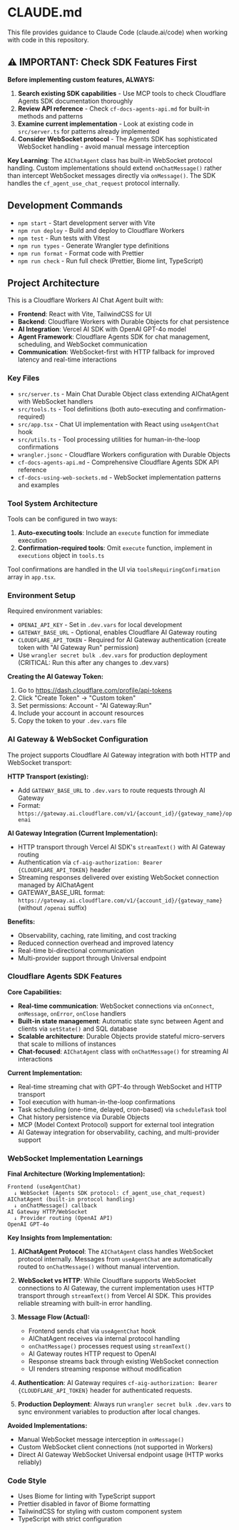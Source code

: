 # CLAUDE.md

This file provides guidance to Claude Code (claude.ai/code) when working with code in this repository.

## ⚠️ IMPORTANT: Check SDK Features First

**Before implementing custom features, ALWAYS:**

1. **Search existing SDK capabilities** - Use MCP tools to check Cloudflare Agents SDK documentation thoroughly
2. **Review API reference** - Check `cf-docs-agents-api.md` for built-in methods and patterns
3. **Examine current implementation** - Look at existing code in `src/server.ts` for patterns already implemented
4. **Consider WebSocket protocol** - The Agents SDK has sophisticated WebSocket handling - avoid manual message interception

**Key Learning**: The `AIChatAgent` class has built-in WebSocket protocol handling. Custom implementations should extend `onChatMessage()` rather than intercept WebSocket messages directly via `onMessage()`. The SDK handles the `cf_agent_use_chat_request` protocol internally.

## Development Commands

- `npm start` - Start development server with Vite
- `npm run deploy` - Build and deploy to Cloudflare Workers
- `npm test` - Run tests with Vitest
- `npm run types` - Generate Wrangler type definitions
- `npm run format` - Format code with Prettier
- `npm run check` - Run full check (Prettier, Biome lint, TypeScript)

## Project Architecture

This is a Cloudflare Workers AI Chat Agent built with:

- **Frontend**: React with Vite, TailwindCSS for UI
- **Backend**: Cloudflare Workers with Durable Objects for chat persistence
- **AI Integration**: Vercel AI SDK with OpenAI GPT-4o model
- **Agent Framework**: Cloudflare Agents SDK for chat management, scheduling, and WebSocket communication
- **Communication**: WebSocket-first with HTTP fallback for improved latency and real-time interactions

### Key Files

- `src/server.ts` - Main Chat Durable Object class extending AIChatAgent with WebSocket handlers
- `src/tools.ts` - Tool definitions (both auto-executing and confirmation-required)
- `src/app.tsx` - Chat UI implementation with React using `useAgentChat` hook
- `src/utils.ts` - Tool processing utilities for human-in-the-loop confirmations
- `wrangler.jsonc` - Cloudflare Workers configuration with Durable Objects
- `cf-docs-agents-api.md` - Comprehensive Cloudflare Agents SDK API reference
- `cf-docs-using-web-sockets.md` - WebSocket implementation patterns and examples

### Tool System Architecture

Tools can be configured in two ways:

1. **Auto-executing tools**: Include an `execute` function for immediate execution
2. **Confirmation-required tools**: Omit `execute` function, implement in `executions` object in `tools.ts`

Tool confirmations are handled in the UI via `toolsRequiringConfirmation` array in `app.tsx`.

### Environment Setup

Required environment variables:

- `OPENAI_API_KEY` - Set in `.dev.vars` for local development
- `GATEWAY_BASE_URL` - Optional, enables Cloudflare AI Gateway routing
- `CLOUDFLARE_API_TOKEN` - Required for AI Gateway authentication (create token with "AI Gateway Run" permission)
- Use `wrangler secret bulk .dev.vars` for production deployment (CRITICAL: Run this after any changes to .dev.vars)

**Creating the AI Gateway Token:**

1. Go to https://dash.cloudflare.com/profile/api-tokens
2. Click "Create Token" → "Custom token"
3. Set permissions: Account - "AI Gateway:Run"
4. Include your account in account resources
5. Copy the token to your `.dev.vars` file

### AI Gateway & WebSocket Configuration

The project supports Cloudflare AI Gateway integration with both HTTP and WebSocket transport:

**HTTP Transport (existing):**

- Add `GATEWAY_BASE_URL` to `.dev.vars` to route requests through AI Gateway
- Format: `https://gateway.ai.cloudflare.com/v1/{account_id}/{gateway_name}/openai`

**AI Gateway Integration (Current Implementation):**

- HTTP transport through Vercel AI SDK's `streamText()` with AI Gateway routing
- Authentication via `cf-aig-authorization: Bearer {CLOUDFLARE_API_TOKEN}` header
- Streaming responses delivered over existing WebSocket connection managed by AIChatAgent
- GATEWAY_BASE_URL format: `https://gateway.ai.cloudflare.com/v1/{account_id}/{gateway_name}` (without `/openai` suffix)

**Benefits:**

- Observability, caching, rate limiting, and cost tracking
- Reduced connection overhead and improved latency
- Real-time bi-directional communication
- Multi-provider support through Universal endpoint

### Cloudflare Agents SDK Features

**Core Capabilities:**

- **Real-time communication**: WebSocket connections via `onConnect`, `onMessage`, `onError`, `onClose` handlers
- **Built-in state management**: Automatic state sync between Agent and clients via `setState()` and SQL database
- **Scalable architecture**: Durable Objects provide stateful micro-servers that scale to millions of instances
- **Chat-focused**: `AIChatAgent` class with `onChatMessage()` for streaming AI interactions

**Current Implementation:**

- Real-time streaming chat with GPT-4o through WebSocket and HTTP transport
- Tool execution with human-in-the-loop confirmations
- Task scheduling (one-time, delayed, cron-based) via `scheduleTask` tool
- Chat history persistence via Durable Objects
- MCP (Model Context Protocol) support for external tool integration
- AI Gateway integration for observability, caching, and multi-provider support

### WebSocket Implementation Learnings

**Final Architecture (Working Implementation):**

```
Frontend (useAgentChat)
  ↓ WebSocket (Agents SDK protocol: cf_agent_use_chat_request)
AIChatAgent (built-in protocol handling)
  ↓ onChatMessage() callback
AI Gateway HTTP/WebSocket
  ↓ Provider routing (OpenAI API)
OpenAI GPT-4o
```

**Key Insights from Implementation:**

1. **AIChatAgent Protocol**: The `AIChatAgent` class handles WebSocket protocol internally. Messages from `useAgentChat` are automatically routed to `onChatMessage()` without manual intervention.

2. **WebSocket vs HTTP**: While Cloudflare supports WebSocket connections to AI Gateway, the current implementation uses HTTP transport through `streamText()` from Vercel AI SDK. This provides reliable streaming with built-in error handling.

3. **Message Flow (Actual):**
   - Frontend sends chat via `useAgentChat` hook
   - AIChatAgent receives via internal protocol handling
   - `onChatMessage()` processes request using `streamText()`
   - AI Gateway routes HTTP request to OpenAI
   - Response streams back through existing WebSocket connection
   - UI renders streaming response without modification

4. **Authentication**: AI Gateway requires `cf-aig-authorization: Bearer {CLOUDFLARE_API_TOKEN}` header for authenticated requests.

5. **Production Deployment**: Always run `wrangler secret bulk .dev.vars` to sync environment variables to production after local changes.

**Avoided Implementations:**
- Manual WebSocket message interception in `onMessage()`
- Custom WebSocket client connections (not supported in Workers)
- Direct AI Gateway WebSocket Universal endpoint usage (HTTP works reliably)

### Code Style

- Uses Biome for linting with TypeScript support
- Prettier disabled in favor of Biome formatting
- TailwindCSS for styling with custom component system
- TypeScript with strict configuration
